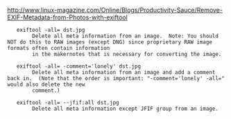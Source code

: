 http://www.linux-magazine.com/Online/Blogs/Productivity-Sauce/Remove-EXIF-Metadata-from-Photos-with-exiftool

       exiftool -all= dst.jpg
            Delete all meta information from an image.  Note: You should NOT do this to RAW images (except DNG) since proprietary RAW image formats often contain information
            in the makernotes that is necessary for converting the image.

       exiftool -all= -comment='lonely' dst.jpg
            Delete all meta information from an image and add a comment back in.  (Note that the order is important: "-comment='lonely' -all=" would also delete the new
            comment.)

       exiftool -all= --jfif:all dst.jpg
            Delete all meta information except JFIF group from an image.

